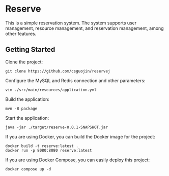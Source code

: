 # Reserve

This is a simple reservation system. The system supports user management, resource management, and reservation management, among other features.

## Getting Started

Clone the project:

```shell
git clone https://github.com/csguojin/reservej
```

Configure the MySQL and Redis connection and other parameters:

```shell
vim ./src/main/resources/application.yml
```

Build the application:

```shell
mvn -B package
```

Start the application:

```shell
java -jar ./target/reserve-0.0.1-SNAPSHOT.jar
```

If you are using Docker, you can build the Docker image for the project:

```shell
docker build -t reserve:latest .
docker run -p 8080:8080 reserve:latest
```

If you are using Docker Compose, you can easily deploy this project:

```shell
docker compose up -d
```
